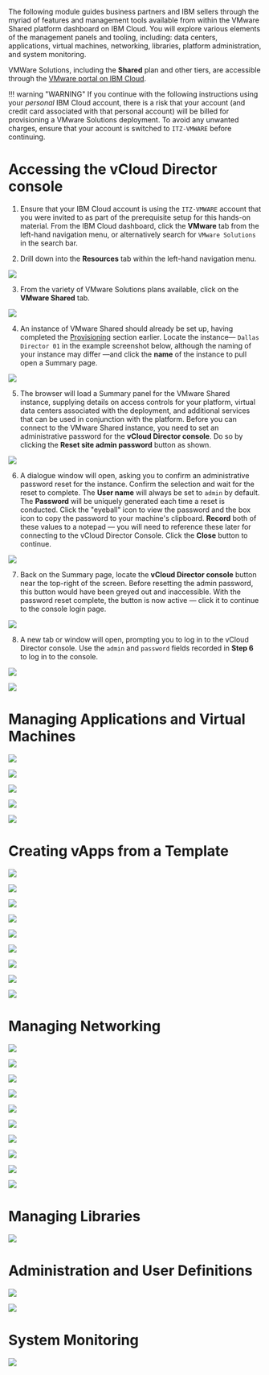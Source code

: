 The following module guides business partners and IBM sellers through the myriad of features and management tools available from within the VMware Shared platform dashboard on IBM Cloud. You will explore various elements of the management panels and tooling, including: data centers, applications, virtual machines, networking, libraries, platform administration, and system monitoring.

VMWare Solutions, including the **Shared** plan and other tiers, are accessible through the <a href="https://cloud.ibm.com/vmware" target="_blank">VMware portal on IBM Cloud</a>.

!!! warning "WARNING"
    If you continue with the following instructions using your _personal_ IBM Cloud account, there is a risk that your account (and credit card associated with that personal account) will be billed for provisioning a VMware Solutions deployment. To avoid any unwanted charges, ensure that your account is switched to ```ITZ-VMWARE``` before continuing.

#
# Accessing the vCloud Director console

1. Ensure that your IBM Cloud account is using the ```ITZ-VMWARE``` account that you were invited to as part of the prerequisite setup for this hands-on material. From the IBM Cloud dashboard, click the **VMware** tab from the left-hand navigation menu, or alternatively search for ```VMware Solutions``` in the search bar.

2. Drill down into the **Resources** tab within the left-hand navigation menu.

![](_attachments/shared-managing-1.png)

3. From the variety of VMware Solutions plans available, click on the **VMware Shared** tab.

![](_attachments/shared-managing-2.png)

4. An instance of VMware Shared should already be set up, having completed the <a href="https://ibm.github.io/SalesEnablement-VMware-L3/Shared/Provisioning/" target="_blank">Provisioning</a> section earlier. Locate the instance— ```Dallas Director 01``` in the example screenshot below, although the naming of your instance may differ —and click the **name** of the instance to pull open a Summary page.

![](_attachments/shared-managing-3.png)

5. The browser will load a Summary panel for the VMware Shared instance, supplying details on access controls for your platform, virtual data centers associated with the deployment, and additional services that can be used in conjunction with the platform. Before you can connect to the VMware Shared instance, you need to set an administrative password for the **vCloud Director console**. Do so by clicking the **Reset site admin password** button as shown.

![](_attachments/shared-managing-4.png)

6. A dialogue window will open, asking you to confirm an administrative password reset for the instance. Confirm the selection and wait for the reset to complete. The **User name** will always be set to ```admin``` by default. The **Password** will be uniquely generated each time a reset is conducted. Click the "eyeball" icon to view the password and the box icon to copy the password to your machine's clipboard. **Record** both of these values to a notepad — you will need to reference these later for connecting to the vCloud Director Console. Click the **Close** button to continue.

![](_attachments/shared-managing-5.png)

7. Back on the Summary page, locate the **vCloud Director console** button near the top-right of the screen. Before resetting the admin password, this button would have been greyed out and inaccessible. With the password reset complete, the button is now active — click it to continue to the console login page.

![](_attachments/shared-managing-6.png)

8. A new tab or window will open, prompting you to log in to the vCloud Director console. Use the ```admin``` and ```password``` fields recorded in **Step 6** to log in to the console.

![](_attachments/shared-managing-7.png)

![](_attachments/shared-managing-8.png)

#
# Managing Applications and Virtual Machines

![](_attachments/shared-managing-9.png)

![](_attachments/shared-managing-10.png)

![](_attachments/shared-managing-11.png)

![](_attachments/shared-managing-12.png)

![](_attachments/shared-managing-13.png)

#
# Creating vApps from a Template

![](_attachments/shared-managing-14.png)

![](_attachments/shared-managing-15.png)

![](_attachments/shared-managing-16.png)

![](_attachments/shared-managing-17.png)

![](_attachments/shared-managing-18.png)

![](_attachments/shared-managing-19.png)

![](_attachments/shared-managing-20.png)

![](_attachments/shared-managing-21.png)

![](_attachments/shared-managing-22.png)

#
# Managing Networking

![](_attachments/shared-managing-23.png)

![](_attachments/shared-managing-24.png)

![](_attachments/shared-managing-25.png)

![](_attachments/shared-managing-26.png)

![](_attachments/shared-managing-27.png)

![](_attachments/shared-managing-28.png)

![](_attachments/shared-managing-29.png)

![](_attachments/shared-managing-30.png)

![](_attachments/shared-managing-31.png)

![](_attachments/shared-managing-32.png)

#
# Managing Libraries

![](_attachments/shared-managing-33.png)

#
# Administration and User Definitions

![](_attachments/shared-managing-34.png)

![](_attachments/shared-managing-35.png)

# System Monitoring

![](_attachments/shared-managing-36.png)
